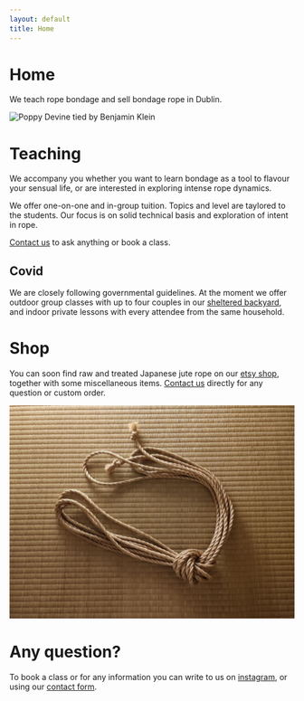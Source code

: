 ```yaml
---
layout: default
title: Home
---
```


# Home

We teach rope bondage and sell bondage rope in Dublin.


 <img src="/assets/pictures/poppy.jpg" tile="Poppy" alt="Poppy Devine tied by Benjamin Klein" width="600">

# Teaching

We accompany you whether you want to learn bondage as a tool to flavour your sensual life, or are interested in exploring intense rope dynamics.

We offer one-on-one and in-group tuition. Topics and level are taylored to the students. Our focus is on solid technical basis and exploration of intent in rope.

 <a href="/contactform">Contact us</a> to ask anything or book a class.

## Covid

We are closely following governmental guidelines. At the moment we offer outdoor group classes with up to four couples in our [sheltered backyard](/yard), and indoor private lessons with every attendee from the same household.

# Shop

You can soon find raw and treated Japanese jute rope on our <a href="https://www.etsy.com/ie/shop/ropeyarns" target="_blank">etsy shop</a>, together with some miscellaneous items.  <a href="/contactform">Contact us</a> directly for any question or custom order.

 <img src="/assets/pictures/rope_tatami.jpg" alt="Ogawa treated rope" width="600">


# Any question?

To book a class or for any information you can write to us on <a href="https://www.instagram.com/ropeyarns/" target="_blank"> instagram</a>, or using our <a href="/contactform">contact form</a>.